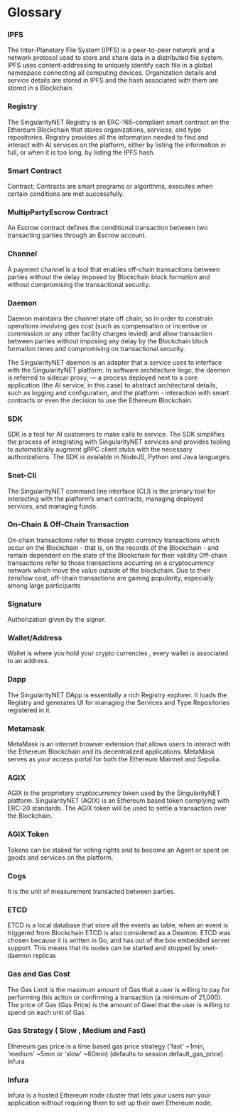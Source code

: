 # Glossary

### IPFS

The Inter-Planetary File System (IPFS) is a peer-to-peer network and a network protocol used to
store and share data in a distributed file system. IPFS uses content-addressing to uniquely
identify each file in a global namespace connecting all computing devices. Organization details
and service details are stored in IPFS and the hash associated with them are stored in a
Blockchain.

### Registry

The SingularityNET Registry is an ERC-165–compliant smart contract on the Ethereum Blockchain that stores organizations, services, and type repositories.
Registry provides all the information needed to find and interact with AI services on the platform, either by listing the information in full, or when it is too long, by listing the IPFS hash.

### Smart Contract

Contract: Contracts are smart programs or algorithms, executes when certain conditions are met successfully.

### MultipPartyEscrow Contract

An Escrow contract defines the conditional transaction between two transacting parties through an Escrow account.

### Channel

A payment channel is a tool that enables off-chain transactions between parties without the delay imposed by Blockchain block formation and without compromising the transactional security.

### Daemon

Daemon maintains the channel state off chain, so in order to constrain operations involving gas cost (such as compensation or incentive or commission or any other facility charges levied) and allow transaction between parties without imposing any delay by the Blockchain block formation times and compromising on transactional security.

The SingularityNET daemon is an adapter that a service uses to interface with the SingularityNET platform. In software architecture lingo, the daemon is referred to sidecar proxy, — a process deployed next to a core application (the AI service, in this case) to abstract architectural details, such as logging and configuration, and the platform - interaction with smart contracts or even the decision to use the Ethereum Blockchain.

### SDK

SDK is a tool for AI customers to make calls to service. The SDK simplifies the process of integrating with SingularityNET services and provides tooling to automatically augment gRPC client stubs with the necessary authorizations. The SDK is available in NodeJS, Python and Java languages.

### Snet-Cli

The SingularityNET command line interface (CLI) is the primary tool for interacting with the platform’s smart contracts, managing deployed services, and managing funds.

### On-Chain & Off-Chain Transaction

On-chain transactions refer to those crypto currency transactions which occur on the Blockchain - that is, on the records of the Blockchain - and remain dependent on the state of the Blockchain for their validity
Off-chain transactions refer to those transactions occurring on a cryptocurrency network which move the value outside of the blockchain. Due to their zero/low cost, off-chain transactions are gaining popularity, especially among large participants

### Signature

Authorization given by the signer.

### Wallet/Address

Wallet is where you hold your crypto currencies , every wallet is associated to an address.

### Dapp

The SingularityNET DApp is essentially a rich Registry explorer. It loads the Registry and generates UI for managing the Services and Type Repositories registered in it.

### Metamask

MetaMask is an internet browser extension that allows users to interact with the Ethereum Blockchain and its decentralized applications. MetaMask serves as your access portal for both the Ethereum Mainnet and Sepolia.

### AGIX

AGIX is the proprietary cryptocurrency token used by the SingularityNET platform. SingularityNET (AGIX) is an Ethereum based token complying with ERC-20 standards. The AGIX token will be used to settle a transaction over the Blockchain.

### AGIX Token

Tokens can be staked for voting rights and to become an Agent or spent on goods and services on the platform.

### Cogs

It is the unit of measurement transacted between parties.

### ETCD

ETCD is a local database that store all the events as table, when an event is triggered from Blockchain ETCD is also considered as a Deamon. ETCD was chosen because it is written in Go, and has out of the box embedded server support. This means that its nodes can be started and stopped by snet-daemon replicas

### Gas and Gas Cost

The Gas Limit is the maximum amount of Gas that a user is willing to pay for performing this action or confirming a transaction (a minimum of 21,000). The price of Gas (Gas Price) is the amount of Gwei that the user is willing to spend on each unit of Gas

### Gas Strategy ( Slow , Medium and Fast)

Ethereum gas price is a time based gas price strategy ('fast' ~1min, 'medium' ~5min or 'slow' ~60min) (defaults to session.default_gas_price).
Infura

### Infura

Infura is a hosted Ethereum node cluster that lets your users run your application without requiring them to set up their own Ethereum node.
